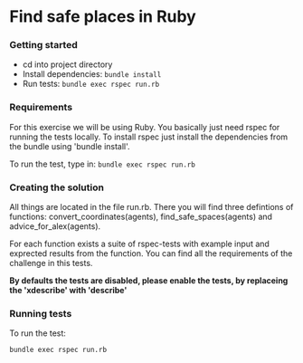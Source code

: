 # Find safe places in Ruby

### Getting started

- cd into project directory
- Install dependencies: `bundle install`
- Run tests: `bundle exec rspec run.rb`

### Requirements

For this exercise we will be using Ruby. You basically just need rspec for running the tests locally. To install rspec just install the dependencies from the bundle using 'bundle install'.

To run the test, type in: `bundle exec rspec run.rb`

### Creating the solution

All things are located in the file run.rb. There you will find three defintions of functions: convert_coordinates(agents), find_safe_spaces(agents) and advice_for_alex(agents).

For each function exists a suite of rspec-tests with example input and exprected results from the function. You can find all the requirements of the challenge in this tests.

__By defaults the tests are disabled, please enable the tests, by replaceing the 'xdescribe' with 'describe'__

### Running tests

To run the test:

```
bundle exec rspec run.rb
```
